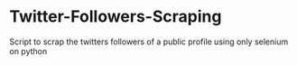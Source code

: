 # Twitter-Followers-Scraping
Script to scrap the twitters followers of a public profile using only selenium on python
